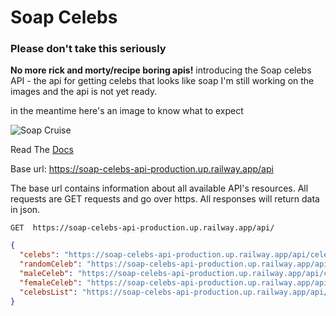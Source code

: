 # Soap Celebs

### **Please don't take this seriously**

**No more rick and morty/recipe boring apis!**
introducing the Soap celebs API - the api for getting celebs that looks like soap
I'm still working on the images and the api is not yet ready.

in the meantime here's an image to know what to expect

![Soap Cruise](https://res.cloudinary.com/soap-celebs/image/upload/v1667481607/dywe2rerjvq78slsnlkm.png)

Read The [Docs](https://soap-celebs-api.vercel.app/)

Base url: https://soap-celebs-api-production.up.railway.app/api

The base url contains information about all available API's resources. All requests are GET requests and go over https. All responses will return data in json.

```
GET  https://soap-celebs-api-production.up.railway.app/api/
```

```json
{
  "celebs": "https://soap-celebs-api-production.up.railway.app/api/celeb",
  "randomCeleb": "https://soap-celebs-api-production.up.railway.app/api/celeb/random",
  "maleCeleb": "https://soap-celebs-api-production.up.railway.app/api/celeb/male",
  "femaleCeleb": "https://soap-celebs-api-production.up.railway.app/api/celeb/female",
  "celebsList": "https://soap-celebs-api-production.up.railway.app/api/celeb/list"
}
```
